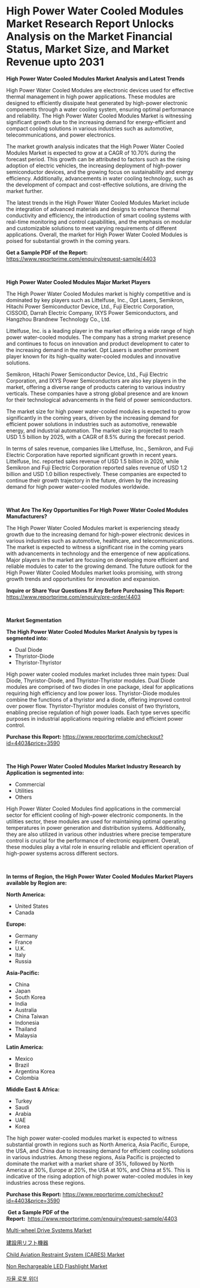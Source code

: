<p><h1>High Power Water Cooled Modules Market Research Report Unlocks Analysis on the Market Financial Status, Market Size, and Market Revenue upto 2031</h1></p><p><strong>High Power Water Cooled Modules Market Analysis and Latest Trends</strong></p>
<p><p>High Power Water Cooled Modules are electronic devices used for effective thermal management in high power applications. These modules are designed to efficiently dissipate heat generated by high-power electronic components through a water cooling system, ensuring optimal performance and reliability. The High Power Water Cooled Modules Market is witnessing significant growth due to the increasing demand for energy-efficient and compact cooling solutions in various industries such as automotive, telecommunications, and power electronics.</p><p>The market growth analysis indicates that the High Power Water Cooled Modules Market is expected to grow at a CAGR of 10.70% during the forecast period. This growth can be attributed to factors such as the rising adoption of electric vehicles, the increasing deployment of high-power semiconductor devices, and the growing focus on sustainability and energy efficiency. Additionally, advancements in water cooling technology, such as the development of compact and cost-effective solutions, are driving the market further.</p><p>The latest trends in the High Power Water Cooled Modules Market include the integration of advanced materials and designs to enhance thermal conductivity and efficiency, the introduction of smart cooling systems with real-time monitoring and control capabilities, and the emphasis on modular and customizable solutions to meet varying requirements of different applications. Overall, the market for High Power Water Cooled Modules is poised for substantial growth in the coming years.</p></p>
<p><strong>Get a Sample PDF of the Report:&nbsp;</strong> <a href="https://www.reportprime.com/enquiry/request-sample/4403">https://www.reportprime.com/enquiry/request-sample/4403</a></p>
<p>&nbsp;</p>
<p><strong>High Power Water Cooled Modules Major Market Players</strong></p>
<p><p>The High Power Water Cooled Modules market is highly competitive and is dominated by key players such as Littelfuse, Inc., Opt Lasers, Semikron, Hitachi Power Semiconductor Device, Ltd., Fuji Electric Corporation, CISSOID, Darrah Electric Company, IXYS Power Semiconductors, and Hangzhou Brandnew Technology Co., Ltd.</p><p>Littelfuse, Inc. is a leading player in the market offering a wide range of high power water-cooled modules. The company has a strong market presence and continues to focus on innovation and product development to cater to the increasing demand in the market. Opt Lasers is another prominent player known for its high-quality water-cooled modules and innovative solutions.</p><p>Semikron, Hitachi Power Semiconductor Device, Ltd., Fuji Electric Corporation, and IXYS Power Semiconductors are also key players in the market, offering a diverse range of products catering to various industry verticals. These companies have a strong global presence and are known for their technological advancements in the field of power semiconductors.</p><p>The market size for high power water-cooled modules is expected to grow significantly in the coming years, driven by the increasing demand for efficient power solutions in industries such as automotive, renewable energy, and industrial automation. The market size is projected to reach USD 1.5 billion by 2025, with a CAGR of 8.5% during the forecast period.</p><p>In terms of sales revenue, companies like Littelfuse, Inc., Semikron, and Fuji Electric Corporation have reported significant growth in recent years. Littelfuse, Inc. reported sales revenue of USD 1.5 billion in 2020, while Semikron and Fuji Electric Corporation reported sales revenue of USD 1.2 billion and USD 1.0 billion respectively. These companies are expected to continue their growth trajectory in the future, driven by the increasing demand for high power water-cooled modules worldwide.</p></p>
<p>&nbsp;</p>
<p><strong>What Are The Key Opportunities For High Power Water Cooled Modules Manufacturers?</strong></p>
<p><p>The High Power Water Cooled Modules market is experiencing steady growth due to the increasing demand for high-power electronic devices in various industries such as automotive, healthcare, and telecommunications. The market is expected to witness a significant rise in the coming years with advancements in technology and the emergence of new applications. Major players in the market are focusing on developing more efficient and reliable modules to cater to the growing demand. The future outlook for the High Power Water Cooled Modules market looks promising, with strong growth trends and opportunities for innovation and expansion.</p></p>
<p><strong>Inquire or Share Your Questions If Any Before Purchasing This Report:</strong> <a href="https://www.reportprime.com/enquiry/pre-order/4403">https://www.reportprime.com/enquiry/pre-order/4403</a></p>
<p>&nbsp;</p>
<p><strong>Market Segmentation</strong></p>
<p><strong>The High Power Water Cooled Modules Market Analysis by types is segmented into:</strong></p>
<p><ul><li>Dual Diode</li><li>Thyristor-Diode</li><li>Thyristor-Thyristor</li></ul></p>
<p><p>High power water cooled modules market includes three main types: Dual Diode, Thyristor-Diode, and Thyristor-Thyristor modules. Dual Diode modules are comprised of two diodes in one package, ideal for applications requiring high efficiency and low power loss. Thyristor-Diode modules combine the functions of a thyristor and a diode, offering improved control over power flow. Thyristor-Thyristor modules consist of two thyristors, enabling precise regulation of high power loads. Each type serves specific purposes in industrial applications requiring reliable and efficient power control.</p></p>
<p><strong>Purchase this Report:&nbsp;</strong><a href="https://www.reportprime.com/checkout?id=4403&price=3590">https://www.reportprime.com/checkout?id=4403&price=3590</a></p>
<p>&nbsp;</p>
<p><strong>The High Power Water Cooled Modules Market Industry Research by Application is segmented into:</strong></p>
<p><ul><li>Commercial</li><li>Utilities</li><li>Others</li></ul></p>
<p><p>High Power Water Cooled Modules find applications in the commercial sector for efficient cooling of high-power electronic components. In the utilities sector, these modules are used for maintaining optimal operating temperatures in power generation and distribution systems. Additionally, they are also utilized in various other industries where precise temperature control is crucial for the performance of electronic equipment. Overall, these modules play a vital role in ensuring reliable and efficient operation of high-power systems across different sectors.</p></p>
<p>&nbsp;</p>
<p><strong>In terms of Region, the High Power Water Cooled Modules Market Players available by Region are:</strong></p>
<p>
    <p> <strong> North America: </strong>
        <ul>
            <li>United States</li>
            <li>Canada</li>
        </ul>
        </p> 
    <p> <strong> Europe: </strong>
        <ul>
            <li>Germany</li>
            <li>France</li>
            <li>U.K.</li>
            <li>Italy</li>
            <li>Russia</li>
        </ul>
        </p> 
    <p> <strong> Asia-Pacific: </strong>
        <ul>
            <li>China</li>
            <li>Japan</li>
            <li>South Korea</li>
            <li>India</li>
            <li>Australia</li>
            <li>China Taiwan</li>
            <li>Indonesia</li>
            <li>Thailand</li>
            <li>Malaysia</li>
        </ul>
        </p> 
    <p> <strong> Latin America: </strong>
        <ul>
            <li>Mexico</li>
            <li>Brazil</li>
            <li>Argentina Korea</li>
            <li>Colombia</li>
        </ul>
        </p> 
    <p> <strong> Middle East & Africa: </strong>
        <ul>
            <li>Turkey</li>
            <li>Saudi</li>
            <li>Arabia</li>
            <li>UAE</li>
            <li>Korea</li>
        </ul>
    </p>
    </p>
<p><p>The high power water-cooled modules market is expected to witness substantial growth in regions such as North America, Asia Pacific, Europe, the USA, and China due to increasing demand for efficient cooling solutions in various industries. Among these regions, Asia Pacific is projected to dominate the market with a market share of 35%, followed by North America at 30%, Europe at 20%, the USA at 10%, and China at 5%. This is indicative of the rising adoption of high power water-cooled modules in key industries across these regions.</p></p>
<p><strong>Purchase this Report: </strong><a href="https://www.reportprime.com/checkout?id=4403&price=3590">https://www.reportprime.com/checkout?id=4403&price=3590</a></p>
<p>&nbsp;<strong>Get a Sample PDF of the Report:&nbsp;&nbsp;</strong><a href="https://www.reportprime.com/enquiry/request-sample/4403">https://www.reportprime.com/enquiry/request-sample/4403</a></p>
<p><strong></strong></p>
<p><p><a href="https://issuu.com/reportprime-2/docs/multi-wheel-drive-systems-market-size-2030.pptx">Multi-wheel Drive Systems Market</a></p><p><a href="https://github.com/jkjreqjscoxx7/Market-Research-Report-List-1/blob/main/187823315176.md">建設用リフト機器</a></p><p><a href="https://issuu.com/reportprime-2/docs/child-aviation-restraint-system-cares-market-size-">Child Aviation Restraint System (CARES) Market</a></p><p><a href="https://github.com/brenzgnarento/Market-Research-Report-List-1/blob/main/non-rechargeable-led-flashlight-market.md">Non Rechargeable LED Flashlight Market</a></p><p><a href="https://github.com/nuekbpymrrz5/Market-Research-Report-List-1/blob/main/114281714061.md">자율 로봇 위더</a></p></p>